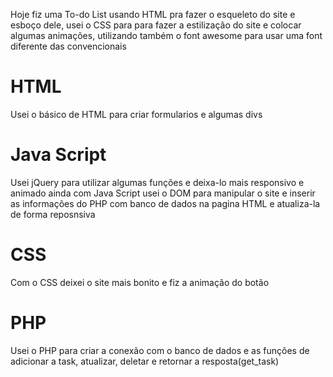 Hoje fiz uma To-do List usando HTML pra fazer o esqueleto do site e esboço dele, usei o CSS para para fazer a estilização do site e colocar algumas animações, utilizando também o font awesome para usar uma font diferente das convencionais

# HTML #
Usei o básico de HTML para criar formularios e algumas divs

# Java Script #
Usei jQuery para utilizar algumas funções e deixa-lo mais responsivo e animado
ainda com Java Script usei o DOM para manipular o site e inserir as informações do PHP com banco de dados na pagina HTML e atualiza-la de forma reposnsiva

# CSS #
Com o CSS deixei o site mais bonito e fiz a animação do botão

# PHP #
Usei o PHP para criar a conexão com o banco de dados e as funções de adicionar a task, atualizar, deletar e retornar a resposta(get_task)
